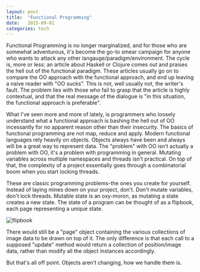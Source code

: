 ```yaml
---
layout: post
title:  "Functional Programming"
date:   2015-09-02
categories: tech
---
```

Functional Programming is no longer marginalized, and for those who are somewhat
adventurous, it's become the go-to smear campaign for anyone who wants to attack
any other langauge/paradigm/environment. The cycle is, more or less: an article
about Haskell or Clojure comes out and praises the hell out of the
functional paradigm. These articles usually go on to compare the OO approach with
the functional approach, and end up leaving a naive reader with "OO sucks".
This is not, well usually not, the writer's fault. The problem lies with those
who fail to grasp that the article is highly contextual, and that the real message
of the dialogue is "in this situation, the functional approach is preferable".

What I've seen more and more of lately, is programmers who loosely understand what
a functional approach is bashing the hell out of OO incessantly for no apparent
reason other than their insecurity. The basics of functional programming are not
map, reduce and apply. Modern functional languages rely heavily on objects.
Objects always have been and always will be a great way to represent data. The
"problem" with OO isn't actually a problem with OO, it's a problem with programming
in general. Mutating variables across multiple namespaces and threads isn't practical.
On top of that, the complexity of a project essentially goes through a combinatorial
boom when you start locking threads.

These are classic programming problems-the ones you create for yourself. Instead
of laying mines down on your project, don't. Don't mutate variables, don't lock threads.
Mutable state is an oxy-moron, as mutating a state creates a new state. The state
of a program can be thought of as a flipbook, each page representing a unique state.

![flipbook](https://i.imgur.com/eM7uP.gif)

There would still be a "page" object containing the various collections of image
data to be drawn on top of it. The only difference is that each call to a supposed
"update" method would return a collection of position/image data, rather than modify
all the object instances accordingly.

But that's all off point. Objects aren't changing, how we handle them is.
